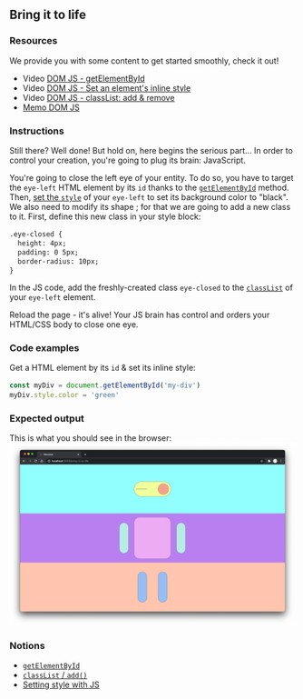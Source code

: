 ## Bring it to life

### Resources

We provide you with some content to get started smoothly, check it out!

- Video [DOM JS - getElementById](https://www.youtube.com/watch?v=34kAR8yBtDM&list=PLHyAJ_GrRtf979iZZ1N3qYMfsPj9PCCrF&index=8)
- Video [DOM JS - Set an element's inline style](https://www.youtube.com/watch?v=pxlYKvju1z8&list=PLHyAJ_GrRtf979iZZ1N3qYMfsPj9PCCrF&index=15)
- Video [DOM JS - classList: add & remove](https://www.youtube.com/watch?v=uQEM-3_4vPA&list=PLHyAJ_GrRtf979iZZ1N3qYMfsPj9PCCrF&index=17)
- [Memo DOM JS](https://github.com/nan-academy/js-training/blob/gh-pages/examples/dom.js)

### Instructions

Still there? Well done! But hold on, here begins the serious part... In order to control your creation, you're going to plug its brain: JavaScript.

You're going to close the left eye of your entity.
To do so, you have to target the `eye-left` HTML element by its `id` thanks to the [`getElementById`](https://developer.mozilla.org/en-US/docs/Web/API/Document/getElementById) method. Then, [set the `style`](https://developer.mozilla.org/en-US/docs/Web/API/ElementCSSInlineStyle/style#setting_styles) of your `eye-left` to set its background color to "black". We also need to modify its shape ; for that we are going to add a new class to it.
First, define this new class in your style block:

```
.eye-closed {
  height: 4px;
  padding: 0 5px;
  border-radius: 10px;
}
```

In the JS code, add the freshly-created class `eye-closed` to the [`classList`](https://css-tricks.com/snippets/javascript/the-classlist-api/) of your `eye-left` element.

Reload the page - it's alive! Your JS brain has control and orders your HTML/CSS body to close one eye.

### Code examples

Get a HTML element by its `id` & set its inline style:

```js
const myDiv = document.getElementById('my-div')
myDiv.style.color = 'green'
```

### Expected output

This is what you should see in the browser:
![](https://github.com/01-edu/public/raw/master/subjects/bring-it-to-life/bring-it-to-life.png)

### Notions

- [`getElementById`](https://developer.mozilla.org/en-US/docs/Web/API/Document/getElementById)
- [`classList` / `add()`](https://css-tricks.com/snippets/javascript/the-classlist-api/)
- [Setting style with JS](https://developer.mozilla.org/en-US/docs/Web/API/ElementCSSInlineStyle/style#setting_styles)
